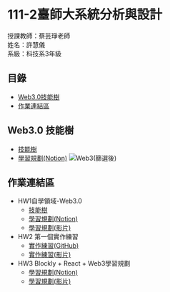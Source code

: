 # 111-2臺師大系統分析與設計
授課教師：蔡芸琤老師  
姓名：許慧儀  
系級：科技系3年級 
## 目錄
* [Web3.0技能樹](https://github.com/Memory-HuiYi/SAD#web30-%E6%8A%80%E8%83%BD%E6%A8%B9)  
* [作業連結區](https://github.com/Memory-HuiYi/SAD#%E4%BD%9C%E6%A5%AD%E9%80%A3%E7%B5%90%E5%8D%80)  

## Web3.0 技能樹
* [技能樹](https://gitmind.com/app/docs/muk83qeh)
* [學習規劃(Notion)](https://enormous-allspice-0c1.notion.site/Web3-0-d4c0526f3fae497d95ce0b4cab9d8253)
![Web3(篩選後)](https://user-images.githubusercontent.com/125955622/226163606-6da48a95-49d8-44b9-8900-4c86367b5cb3.jpg)

## 作業連結區
- HW1自學領域-Web3.0
    - [技能樹](https://gitmind.com/app/docs/muk83qeh)
    - [學習規劃(Notion)](https://www.notion.so/Web3-0-d4c0526f3fae497d95ce0b4cab9d8253)
    - [學習規劃(影片)](https://www.youtube.com/watch?v=EzxgtZAXcQU)
- HW2 第一個實作練習
    - [實作練習(GitHub)](https://github.com/Memory-HuiYi/SAD/tree/main/Vue/firstvue)
    - [實作練習(影片)](https://www.youtube.com/watch?v=KmzV4Jss8WY)
- HW3 Blockly + React + Web3學習規劃
    - [學習規劃(Notion)](https://enormous-allspice-0c1.notion.site/Blockly-React-Web3-215fb05672a94e5dbf3acd8c406c9817)
    - [學習規劃(影片)](https://www.youtube.com/watch?v=Y1QYgNuwGGI)
<!-- ## 目錄
* [課程筆記區](https://github.com/Memory-HuiYi/SAD#%E8%AA%B2%E7%A8%8B%E7%AD%86%E8%A8%98%E5%8D%80)  
* [專題連結區](https://github.com/Memory-HuiYi/SAD#%E5%B0%88%E9%A1%8C%E9%80%A3%E7%B5%90%E5%8D%80)  


## 課程筆記區
## 專題連結區 -->
